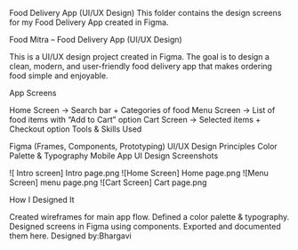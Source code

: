 Food Delivery App (UI/UX Design)
This folder contains the design screens for my Food Delivery App created in Figma.

Food Mitra – Food Delivery App (UI/UX Design)

This is a UI/UX design project created in Figma.
The goal is to design a clean, modern, and user-friendly food delivery app that makes ordering food simple and enjoyable.

App Screens

Home Screen → Search bar + Categories of food
Menu Screen → List of food items with “Add to Cart” option
Cart Screen → Selected items + Checkout option
Tools & Skills Used

Figma (Frames, Components, Prototyping)
UI/UX Design Principles
Color Palette & Typography
Mobile App UI Design
Screenshots

![ Intro screen] Intro page.png ![Home Screen] Home page.png
![Menu Screen] menu page.png ![Cart Screen] Cart page.png

How I Designed It

Created wireframes for main app flow.
Defined a color palette & typography.
Designed screens in Figma using components.
Exported and documented them here.
Designed by:Bhargavi
